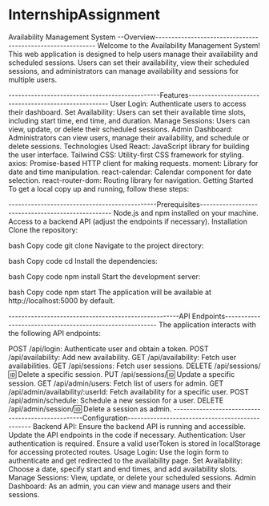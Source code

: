 # InternshipAssignment
 
Availability Management System
--Overview-----------------------------------------------------------
Welcome to the Availability Management System! This web application is designed to help users manage their availability and scheduled sessions. Users can set their availability, view their scheduled sessions, and administrators can manage availability and sessions for multiple users.

-----------------------------------------------Features-----------------------------------------------------
User Login: Authenticate users to access their dashboard.
Set Availability: Users can set their available time slots, including start time, end time, and duration.
Manage Sessions: Users can view, update, or delete their scheduled sessions.
Admin Dashboard: Administrators can view users, manage their availability, and schedule or delete sessions.
Technologies Used
React: JavaScript library for building the user interface.
Tailwind CSS: Utility-first CSS framework for styling.
axios: Promise-based HTTP client for making requests.
moment: Library for date and time manipulation.
react-calendar: Calendar component for date selection.
react-router-dom: Routing library for navigation.
Getting Started
To get a local copy up and running, follow these steps:

----------------------------------------------Prerequisites--------------------------------------------------
Node.js and npm installed on your machine.
Access to a backend API (adjust the endpoints if necessary).
Installation
Clone the repository:

bash
Copy code
git clone <repository-url>
Navigate to the project directory:

bash
Copy code
cd <project-directory>
Install the dependencies:

bash
Copy code
npm install
Start the development server:

bash
Copy code
npm start
The application will be available at http://localhost:5000 by default.

-----------------------------------------------------API Endpoints---------------------------------------------------------
The application interacts with the following API endpoints:

POST /api/login: Authenticate user and obtain a token.
POST /api/availability: Add new availability.
GET /api/availability: Fetch user availabilities.
GET /api/sessions: Fetch user sessions.
DELETE /api/sessions/:id: Delete a specific session.
PUT /api/sessions/:id: Update a specific session.
GET /api/admin/users: Fetch list of users for admin.
GET /api/admin/availability/:userId: Fetch availability for a specific user.
POST /api/admin/schedule: Schedule a new session for a user.
DELETE /api/admin/session/:id: Delete a session as admin.
--------------------------------------------------Configuration------------------------------------------------
Backend API: Ensure the backend API is running and accessible. Update the API endpoints in the code if necessary.
Authentication: User authentication is required. Ensure a valid userToken is stored in localStorage for accessing protected routes.
Usage
Login: Use the login form to authenticate and get redirected to the availability page.
Set Availability: Choose a date, specify start and end times, and add availability slots.
Manage Sessions: View, update, or delete your scheduled sessions.
Admin Dashboard: As an admin, you can view and manage users and their sessions.
